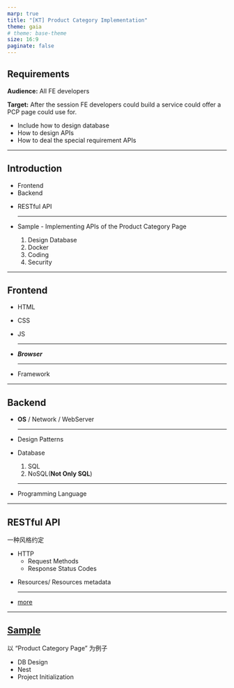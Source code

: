 ```yaml
---
marp: true
title: "[KT] Product Category Implementation"
theme: gaia
# theme: base-theme
size: 16:9
paginate: false
---
```


<!-- # [KT] Product Category Implementation -->

## Requirements

**Audience:**
All FE developers

**Target:**
After the session FE developers could build a service could offer a PCP page could use for.

- Include how to design database
- How to design APIs
- How to deal the special requirement APIs

---

## Introduction

- Frontend
- Backend
<!-- - 前后端区别 -->
- RESTful API

    ---
- Sample - Implementing APIs of the Product Category Page
    1. Design Database
    1. Docker
    1. Coding
    1. Security

---

## Frontend

- HTML
- CSS
- JS

    ---
- ***Browser***

    ---

- Framework

---

## Backend

- **OS** / Network / WebServer

    ---
- Design Patterns

- Database
    1. SQL
        <!-- 
        1. T-SQL                     - MSSQL
        1. PL/SQL                    - Oracle
        1. SQL/PSM(ISO Standard)     - MySQL     
        -->
    1. NoSQL(**Not Only SQL**)

    ---

- Programming Language

---
<!-- 
## 前后端区别

**前端：** 主要是展示，侧重交互-用户体验
**后端：** 

--- -->

<!-- ## 规范 -->
## RESTful API

一种风格约定

- HTTP
  - Request Methods
  - Response Status Codes
<!-- 
  - 20X    -    正常的
  - 40X    -    已知的异常
      - 401
      - 403
  - 50X    -    未捕获的异常/未知的异常 
-->

- Resources/ Resources metadata

    ---

- [more](./restful-api.md)

---

## [Sample](./sample.md)

以 “Product Category Page” 为例子

- DB Design
- Nest
- Project Initialization
